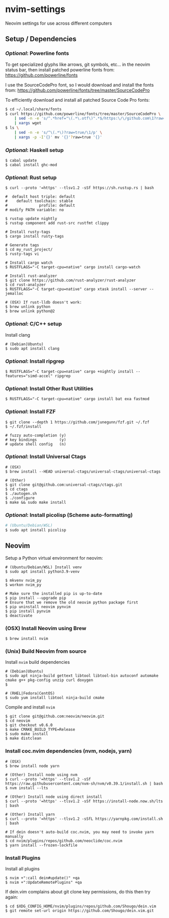 nvim-settings
=============

Neovim settings for use across different computers


## Setup / Dependencies ##


### _Optional_: Powerline fonts ###

To get specialized glyphs like arrows, git symbols, etc... in the neovim status
bar, then install patched powerline fonts from:
https://github.com/powerline/fonts

I use the SourceCodePro font, so I would download and install the fonts from:
https://github.com/powerline/fonts/tree/master/SourceCodePro

To efficiently download and install all patched Source Code Pro fonts:

```bash
$ cd ~/.local/share/fonts
$ curl https://github.com/powerline/fonts/tree/master/SourceCodePro \
    | sed -n -e 's/^.*href="\(.*\.otf\)".*$/https:\/\/github.com\1?raw=true/p' \
    | xargs wget
$ ls \
    | sed -n -e 's/^\(.*\)?raw=true/\1/p' \
    | xargs -p -I'{}' mv '{}'?raw=true '{}'
```


### _Optional_: Haskell setup ###

```
$ cabal update
$ cabal install ghc-mod
```


### _Optional_: Rust setup ###

```
$ curl --proto '=https' --tlsv1.2 -sSf https://sh.rustup.rs | bash

#  default host triple: default
#    default toolchain: stable
#              profile: default
# modify PATH variable: no

$ rustup update nightly
$ rustup component add rust-src rustfmt clippy

# Install rusty-tags
$ cargo install rusty-tags

# Generate tags
$ cd my_rust_project/
$ rusty-tags vi

# Install cargo watch
$ RUSTFLAGS="-C target-cpu=native" cargo install cargo-watch

# Install rust-analyzer
$ git clone https://github.com/rust-analyzer/rust-analyzer
$ cd rust-analyzer
$ RUSTFLAGS="-C target-cpu=native" cargo xtask install --server --jemalloc

# (OSX) If rust-lldb doesn't work:
$ brew unlink python
$ brew unlink python@2
```


### _Optional_: C/C++ setup ###

Install clang

```
# (Debian|Ubuntu)
$ sudo apt install clang
```


### _Optional_: Install ripgrep ###

```
$ RUSTFLAGS="-C target-cpu=native" cargo +nightly install --features="simd-accel" ripgrep
```


### _Optional_: Install Other Rust Utilities ###

```
$ RUSTFLAGS="-C target-cpu=native" cargo install bat exa fastmod
```


### _Optional_: Install FZF ###

```
$ git clone --depth 1 https://github.com/junegunn/fzf.git ~/.fzf
$ ~/.fzf/install

# fuzzy auto-completion (y)
# key bindings          (y)
# update shell config   (n)
```


### _Optional_: Install Universal Ctags ###

```
# (OSX)
$ brew install --HEAD universal-ctags/universal-ctags/universal-ctags

# (Other)
$ git clone git@github.com:universal-ctags/ctags.git
$ cd ctags
$ ./autogen.sh
$ ./configure
$ make && sudo make install
```


### _Optional_: Install picolisp (Scheme auto-formatting) ###

```bash
# (Ubuntu/Debian/WSL)
$ sudo apt install picolisp
```

## Neovim ##


Setup a Python virtual environment for neovim:

```
# (Ubuntu/Debian/WSL) Install venv
$ sudo apt install python3.9-venv

$ mkvenv nvim_py
$ workon nvim_py

# Make sure the installed pip is up-to-date
$ pip install --upgrade pip
# Ensure that we remove the old neovim python package first
$ pip uninstall neovim pynvim
$ pip install pynvim
$ deactivate
```


### (OSX) Install Neovim using Brew ###

```
$ brew install nvim
```


### (Unix) Build Neovim from source ###


Install `nvim` build dependencies

```
# (Debian|Ubuntu)
$ sudo apt ninja-build gettext libtool libtool-bin autoconf automake cmake g++ pkg-config unzip curl doxygen
$ 

# (RHEL|Fedora|CentOS)
$ sudo yum install libtool ninja-build cmake
```

Compile and install `nvim`

```
$ git clone git@github.com:neovim/neovim.git
$ cd neovim
$ git checkout v0.6.0
$ make CMAKE_BUILD_TYPE=Release
$ sudo make install
$ make distclean
```


### Install coc.nvim dependencies (nvm, nodejs, yarn)

```
# (OSX)
$ brew install node yarn

# (Other) Install node using nvm
$ curl --proto '=https' --tlsv1.2 -sSf https://raw.githubusercontent.com/nvm-sh/nvm/v0.39.1/install.sh | bash
$ nvm install --lts

# (Other) Install node using direct install
$ curl --proto '=https' --tlsv1.2 -sSf https://install-node.now.sh/lts | bash

# (Other) Install yarn
$ curl --proto '=https' --tlsv1.2 -sSfL https://yarnpkg.com/install.sh | bash 

# If dein doesn't auto-build coc.nvim, you may need to invoke yarn manually
$ cd nvim/plugins/repos/github.com/neoclide/coc.nvim
$ yarn install --frozen-lockfile
```


### Install Plugins ###

Install all plugins

```
$ nvim +":call dein#update()" +qa
$ nvim +":UpdateRemotePlugins" +qa
```

If dein.vim complains about git clone key permissions, do this then try again:

```
$ cd $XDG_CONFIG_HOME/nvim/plugins/repos/github.com/Shougo/dein.vim
$ git remote set-url origin https://github.com/Shougo/dein.vim.git
```
